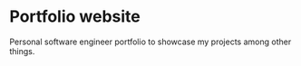 # Portfolio website

Personal software engineer portfolio to showcase my projects among other things.

